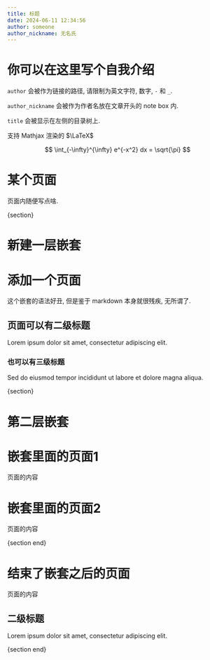 ```yaml
---
title: 标题
date: 2024-06-11 12:34:56
author: someone
author_nickname: 无名氏
---
```


# 你可以在这里写个自我介绍

`author` 会被作为链接的路径, 请限制为英文字符, 数字, `-` 和 `_`.

`author_nickname` 会被作为作者名放在文章开头的 note box 内.

`title` 会被显示在左侧的目录树上.

支持 Mathjax 渲染的 $\LaTeX$

$$
\int_{-\infty}^{\infty} e^{-x^2} dx = \sqrt{\pi}
$$

# 某个页面

页面内随便写点啥.

{section}
# 新建一层嵌套

# 添加一个页面

这个嵌套的语法好丑, 但是鉴于 markdown 本身就很残疾, 无所谓了.

## 页面可以有二级标题

Lorem ipsum dolor sit amet, consectetur adipiscing elit.

### 也可以有三级标题

Sed do eiusmod tempor incididunt ut labore et dolore magna aliqua.

{section}
# 第二层嵌套

# 嵌套里面的页面1

页面的内容

# 嵌套里面的页面2

页面的内容

{section end}

# 结束了嵌套之后的页面

页面的内容

## 二级标题

Lorem ipsum dolor sit amet, consectetur adipiscing elit.

{section end}